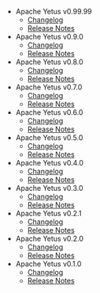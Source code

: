 
<!---
# Licensed to the Apache Software Foundation (ASF) under one
# or more contributor license agreements.  See the NOTICE file
# distributed with this work for additional information
# regarding copyright ownership.  The ASF licenses this file
# to you under the Apache License, Version 2.0 (the
# "License"); you may not use this file except in compliance
# with the License.  You may obtain a copy of the License at
#
#     http://www.apache.org/licenses/LICENSE-2.0
#
# Unless required by applicable law or agreed to in writing, software
# distributed under the License is distributed on an "AS IS" BASIS,
# WITHOUT WARRANTIES OR CONDITIONS OF ANY KIND, either express or implied.
# See the License for the specific language governing permissions and
# limitations under the License.
-->
* Apache Yetus v0.99.99
    * [Changelog](0.99.99/CHANGELOG.0.99.99.md)
    * [Release Notes](0.99.99/RELEASENOTES.0.99.99.md)
* Apache Yetus v0.9.0
    * [Changelog](0.9.0/CHANGELOG.0.9.0.md)
    * [Release Notes](0.9.0/RELEASENOTES.0.9.0.md)
* Apache Yetus v0.8.0
    * [Changelog](0.8.0/CHANGELOG.0.8.0.md)
    * [Release Notes](0.8.0/RELEASENOTES.0.8.0.md)
* Apache Yetus v0.7.0
    * [Changelog](0.7.0/CHANGELOG.0.7.0.md)
    * [Release Notes](0.7.0/RELEASENOTES.0.7.0.md)
* Apache Yetus v0.6.0
    * [Changelog](0.6.0/CHANGELOG.0.6.0.md)
    * [Release Notes](0.6.0/RELEASENOTES.0.6.0.md)
* Apache Yetus v0.5.0
    * [Changelog](0.5.0/CHANGELOG.0.5.0.md)
    * [Release Notes](0.5.0/RELEASENOTES.0.5.0.md)
* Apache Yetus v0.4.0
    * [Changelog](0.4.0/CHANGELOG.0.4.0.md)
    * [Release Notes](0.4.0/RELEASENOTES.0.4.0.md)
* Apache Yetus v0.3.0
    * [Changelog](0.3.0/CHANGELOG.0.3.0.md)
    * [Release Notes](0.3.0/RELEASENOTES.0.3.0.md)
* Apache Yetus v0.2.1
    * [Changelog](0.2.1/CHANGELOG.0.2.1.md)
    * [Release Notes](0.2.1/RELEASENOTES.0.2.1.md)
* Apache Yetus v0.2.0
    * [Changelog](0.2.0/CHANGELOG.0.2.0.md)
    * [Release Notes](0.2.0/RELEASENOTES.0.2.0.md)
* Apache Yetus v0.1.0
    * [Changelog](0.1.0/CHANGELOG.0.1.0.md)
    * [Release Notes](0.1.0/RELEASENOTES.0.1.0.md)
